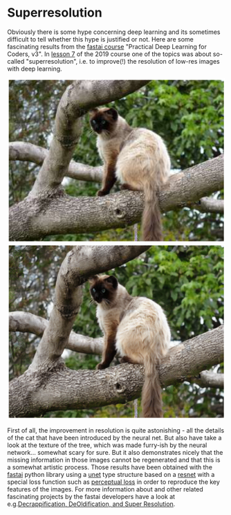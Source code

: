 # Superresolution

Obviously there is some hype concerning deep learning and its sometimes difficult to tell whether this hype is justified or not. Here are some fascinating results from the [fastai course](https://course.fast.ai/) "Practical Deep Learning for Coders, v3". In [lesson 7](https://course.fast.ai/videos/?lesson=7) of the 2019 course one of the topics was about so-called "superresolution", i.e. to improve(!) the resolution of low-res images with deep learning.

![](/images/lowres.png "original, low res image")
![](/images/predicted.png "predicted image")

First of all, the improvement in resolution is quite astonishing - all the details of the cat that have been introduced by the neural net. But also have take a look at the texture of the tree, which was made furry-ish by the neural network... somewhat scary for sure. But it also demonstrates nicely that the missing information in those images cannot be regenerated and that this is a somewhat artistic process. 
Those results have been obtained with the [fastai](https://docs.fast.ai/) python library using a [unet](https://arxiv.org/abs/1505.04597) type structure based on a [resnet](https://arxiv.org/abs/1512.03385) with a special loss function such as [perceptual loss](http://svl.stanford.edu/assets/papers/JohnsonECCV16.pdf) in order to reproduce the key features of the images.
For more information about and other related fascinating projects by the fastai developers have a look at e.g.[Decrappification, DeOldification, and Super Resolution](https://www.fast.ai/2019/05/03/decrappify/).
